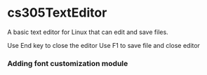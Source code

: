 # cs305TextEditor
A basic text editor for Linux that can edit and save files.

Use End key to close the editor
Use F1 to save file and close editor
### Adding font customization module
